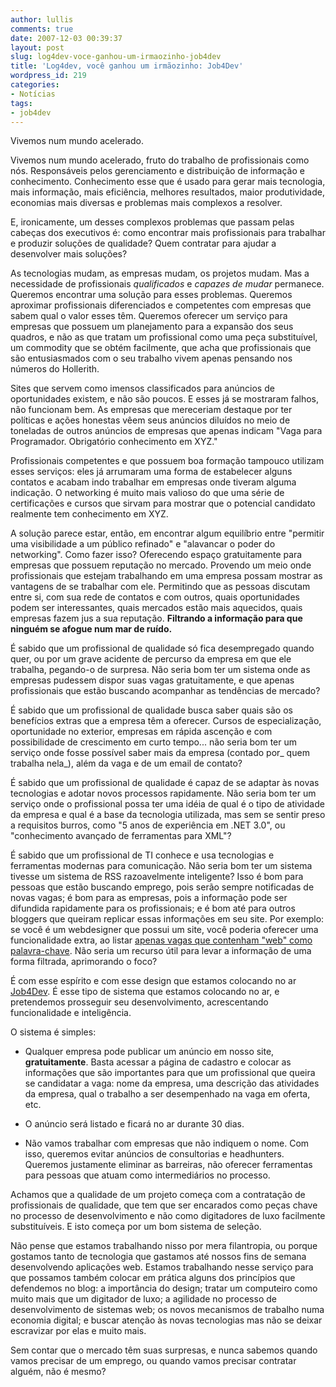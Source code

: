 ```yaml
---
author: lullis
comments: true
date: 2007-12-03 00:39:37
layout: post
slug: log4dev-voce-ganhou-um-irmaozinho-job4dev
title: 'Log4dev, você ganhou um irmãozinho: Job4Dev'
wordpress_id: 219
categories:
- Notícias
tags:
- job4dev
---
```


Vivemos num mundo acelerado.

Vivemos num mundo acelerado, fruto do trabalho de profissionais como nós. Responsáveis pelos gerenciamento e distribuição de informação e conhecimento. Conhecimento esse que é usado para gerar mais tecnologia, mais informação, mais eficiência, melhores resultados, maior produtividade, economias mais diversas e problemas mais complexos a resolver.

E, ironicamente, um desses complexos problemas que passam pelas cabeças dos executivos é: como encontrar mais profissionais para trabalhar e produzir soluções de qualidade? Quem contratar para ajudar a desenvolver mais soluções?

As tecnologias mudam, as empresas mudam, os projetos mudam. Mas a necessidade de profissionais _qualificados_ e _capazes de mudar_ permanece. Queremos encontrar uma solução para esses problemas. Queremos aproximar profissionais diferenciados e competentes com empresas que sabem qual o valor esses têm. Queremos oferecer um serviço para empresas que possuem um planejamento para a expansão dos seus quadros, e não as que tratam um profissional como uma peça substituível, um commodity que se obtém facilmente, que acha que profissionais que são
entusiasmados com o seu trabalho vivem apenas pensando nos números do Hollerith.

Sites que servem como imensos classificados para anúncios de oportunidades existem, e não são poucos. E esses já se mostraram falhos, não funcionam bem. As empresas que mereceriam destaque por ter políticas e ações honestas vêem seus anúncios diluídos no meio de toneladas de outros anúncios de empresas que apenas indicam "Vaga para Programador. Obrigatório conhecimento em XYZ."

Profissionais competentes e que possuem boa formação tampouco utilizam esses serviços: eles já arrumaram uma forma de estabelecer alguns contatos e acabam indo trabalhar em empresas onde tiveram alguma indicação. O networking é muito mais valioso do que uma série de certificações e cursos que sirvam para mostrar que o potencial candidato realmente tem conhecimento em XYZ.

A solução parece estar, então, em encontrar algum equilíbrio entre "permitir uma visibilidade a um público refinado" e "alavancar o poder do networking". Como fazer isso? Oferecendo espaço gratuitamente para empresas que possuem reputação no mercado. Provendo um meio onde profissionais que estejam trabalhando em uma empresa possam mostrar as vantagens de se trabalhar com ele. Permitindo que as pessoas discutam entre si, com sua rede de contatos e com outros, quais oportunidades podem ser interessantes, quais mercados estão mais aquecidos, quais empresas fazem jus a sua reputação. **Filtrando a informação para que ninguém se afogue num mar de ruído.**

É sabido que um profissional de qualidade só fica desempregado quando quer, ou por um grave acidente de percurso da empresa em que ele trabalha, pegando-o de surpresa. Não seria bom ter um sistema onde as empresas pudessem dispor suas vagas gratuitamente, e que apenas profissionais que estão buscando acompanhar as tendências de mercado?

É sabido que um profissional de qualidade busca saber quais são os benefícios extras que a empresa têm a oferecer. Cursos de especialização, oportunidade no exterior, empresas em rápida ascenção e com possibilidade de crescimento em curto tempo... não seria bom ter um serviço onde fosse possível saber mais da empresa (contado por_ quem trabalha nela_), além da vaga e de um email de contato?

É sabido que um profissional de qualidade é capaz de se adaptar às novas tecnologias e adotar novos processos rapidamente. Não seria bom ter um serviço onde o profissional possa ter uma idéia de qual é o tipo de atividade da empresa e qual é a base da tecnologia utilizada, mas sem se sentir preso a requisitos burros, como "5 anos de
experiência em .NET 3.0", ou "conhecimento avançado de ferramentas para XML"?

É sabido que um profissional de TI conhece e usa tecnologias e ferramentas modernas para comunicação. Não seria bom ter um sistema tivesse um sistema de RSS razoavelmente inteligente? Isso é bom para pessoas que estão buscando emprego, pois serão sempre notificadas de novas vagas; é bom para as empresas, pois a informação pode ser difundida rapidamente para os profissionais; e é bom até para outros bloggers que queiram replicar essas informações em seu site. Por exemplo: se você é um webdesigner que possui um site, você poderia oferecer uma funcionalidade extra, ao listar
[apenas vagas que contenham "web" como palavra-chave](http://job4dev.com/feed/web/rss.xml). Não seria um recurso útil para levar a informação de uma forma filtrada, aprimorando o foco?

É com esse espírito e com esse design que estamos colocando no ar [Job4Dev](http://job4dev.com). É esse tipo de sistema que estamos colocando no ar, e pretendemos prosseguir seu desenvolvimento, acrescentando funcionalidade e inteligência.

O sistema é simples:

- Qualquer empresa pode publicar um anúncio em nosso site, **gratuitamente**. Basta acessar a página de cadastro e colocar as informações que são importantes para que um profissional que queira se candidatar a vaga: nome da empresa, uma descrição das atividades da empresa, qual o trabalho a ser desempenhado na vaga em oferta, etc.

- O anúncio será listado e ficará no ar durante 30 dias.

- Não vamos trabalhar com empresas que não indiquem o nome. Com isso, queremos evitar anúncios de consultorias e
headhunters. Queremos justamente eliminar as barreiras, não oferecer ferramentas para pessoas que atuam como intermediários no processo.

Achamos que a qualidade de um projeto começa com a contratação de profissionais de qualidade, que tem que ser encarados como peças chave no processo de desenvolvimento e não como digitadores de luxo facilmente substituíveis. E isto começa por um bom sistema de seleção.

Não pense que estamos trabalhando nisso por mera filantropia, ou porque gostamos tanto de tecnologia que gastamos até nossos fins de semana desenvolvendo aplicações web. Estamos trabalhando nesse serviço para que possamos também colocar em prática alguns dos princípios que defendemos no blog: a importância do design; tratar um computeiro como
muito mais que um digitador de luxo; a agilidade no processo de desenvolvimento de sistemas web; os novos mecanismos de trabalho numa economia digital; e buscar atenção às novas tecnologias mas não se deixar escravizar por elas e muito mais.

Sem contar que o mercado têm suas surpresas, e nunca sabemos quando vamos precisar de um emprego, ou quando vamos precisar contratar alguém, não é mesmo?
